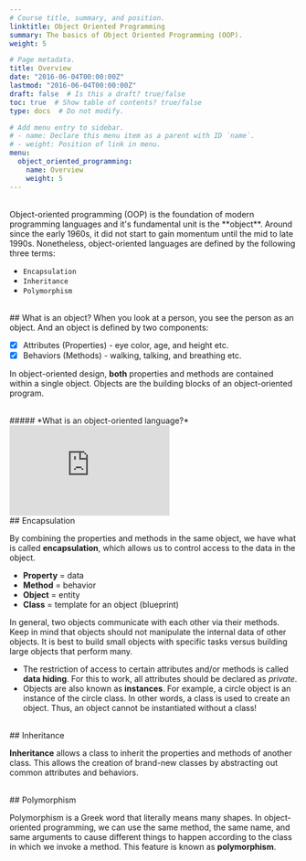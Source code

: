 ```yaml
---
# Course title, summary, and position.
linktitle: Object Oriented Programming
summary: The basics of Object Oriented Programming (OOP).
weight: 5

# Page metadata.
title: Overview
date: "2016-06-04T00:00:00Z"
lastmod: "2016-06-04T00:00:00Z"
draft: false  # Is this a draft? true/false
toc: true  # Show table of contents? true/false
type: docs  # Do not modify.

# Add menu entry to sidebar.
# - name: Declare this menu item as a parent with ID `name`.
# - weight: Position of link in menu.
menu:
  object_oriented_programming:
    name: Overview
    weight: 5
---
```


<br>
Object-oriented programming (OOP) is the foundation of modern programming languages and it's fundamental unit is the **object**. Around since the early 1960s, it did not start to gain momentum until the mid to late 1990s. Nonetheless, object-oriented languages are defined by the following three terms:

- `Encapsulation`
- `Inheritance`
- `Polymorphism`

<br>
## What is an object?
When you look at a person, you see the person as an object. And an object is defined by two components:  

- [x] Attributes (Properties) - eye color, age, and height etc.
- [x] Behaviors (Methods) - walking, talking, and breathing etc.  

In object-oriented design, **both** properties and methods are contained within a single object. Objects are the building blocks of an object-oriented program.  

<br>
##### *What is an object-oriented language?*
<iframe width="280" height="158" src="https://www.youtube.com/embed/SS-9y0H3Si8" frameborder="0" allowfullscreen></iframe>  

<br>
## Encapsulation

By combining the properties and methods in the same object, we have what is called **encapsulation**, which allows us to control access to the data in the object.  

- **Property** = data
- **Method** = behavior
- **Object** = entity
- **Class** = template for an object (blueprint)

In general, two objects communicate with each other via their methods. Keep in mind that objects should not manipulate the internal data of other objects. It is best to build small objects with specific tasks versus building large objects that perform many.  

* The restriction of access to certain attributes and/or methods is called **data hiding**. For this to work, all attributes should be declared as *private*.
* Objects are also known as **instances**. For example, a circle object is an instance of the circle class. In other words, a class is used to create an object. Thus, an object cannot be instantiated without a class!  

<br>
## Inheritance

**Inheritance** allows a class to inherit the properties and methods of another class. This allows the creation of brand-new classes by abstracting out common attributes and behaviors.  

<br>
## Polymorphism

Polymorphism is a Greek word that literally means many shapes. In object-oriented programming, we can use the same method, the same name, and same arguments to cause different things to happen according to the class in which we invoke a method. This feature is known as **polymorphism**.  
